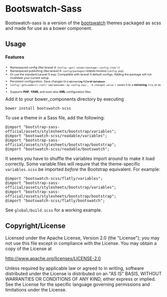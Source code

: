 Bootswatch-Sass
==========
<!-- test commit -->
Bootswatch-sass is a version of the [bootswatch](https://github.com/thomaspark/bootswatch) themes packaged as scss and made for use as a bower component.

Usage
-----

#### Features
<div style="font-size: 9px">

- Namespaced config (like laravel 4: `Config::get('vendor/package::config.item')`)
- Namespaced publishing (like laravel 4: `config/packages/VENDOR/PACKAGE/config.php`)
- Or use the standard Laravel 5 way:     Compatible with laravel 5 default configs. Adding the package will not invalidate your current setup. 
- Persistent configuration. Save changes to a **`mirroring` `file` or `database`**.
- `Config::getLoader()->set('iam/awesome::my.config.key', 'A changed value')` saves it to a **mirroring** `file` or `db`
- 
- Supports **PHP**, **YAML** and soon also **XML** configuration files.

</div>
Add it to your bower_components directory by executing

    bower install bootswatch-scss

To use a theme in a Sass file, add the following:

    @import "bootstrap-sass-official/assets/stylesheets/bootstrap/variables";
    @import "bootswatch-scss/readable/variables";
    @import "bootstrap-sass-official/assets/stylesheets/bootstrap/bootstrap";
    @import "bootswatch-scss/readable/bootswatch";

It seems you have to shuffle the variables import around to make it load correctly. Some variable files will require that the theme-specific `variables.scss` be imported *before* the Bootstrap equivalent. For example:

    @import "bootswatch-scss/flatly/variables";
    @import "bootstrap-sass-official/assets/stylesheets/bootstrap/variables";
    @import "bootstrap-sass-official/assets/stylesheets/bootstrap/bootstrap";
    @import "bootswatch-scss/flatly/bootswatch";

See `global/build.scss` for a working example.

Copyright/License
-----

Licensed under the Apache License, Version 2.0 (the "License"); you may not use this file except in compliance with the License. You may obtain a copy of the License at

http://www.apache.org/licenses/LICENSE-2.0

Unless required by applicable law or agreed to in writing, software distributed under the License is distributed on an "AS IS" BASIS, WITHOUT WARRANTIES OR CONDITIONS OF ANY KIND, either express or implied. See the License for the specific language governing permissions and limitations under the License.
